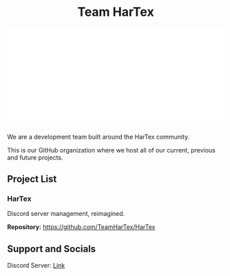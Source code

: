 <h1 align="center">Team HarTex</h1>

![Metrics](https://github.com/TeamHarTex/.github/blob/main/github-metrics.svg)

We are a development team built around the HarTex community.

This is our GitHub organization where we host all of our current, previous and future projects.

## Project List

### HarTex

Discord server management, reimagined.

**Repository:** https://github.com/TeamHarTex/HarTex

## Support and Socials

Discord Server: [Link](https://discord.gg/Xu8453VBAv)
